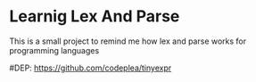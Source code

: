 # Learnig Lex And Parse
This is a small project to remind me how lex and parse works for programming languages

#DEP:
https://github.com/codeplea/tinyexpr
